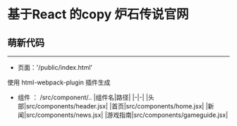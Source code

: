 # 基于React 的copy 炉石传说官网

## 萌新代码

----



* 页面：'/public/index.html'

使用 html-webpack-plugin 插件生成

* 组件 ： /src/component/..
		|组件名|路径|
		|-|-|
		|头部|src/components/header.jsx|
		|首页|src/components/home.jsx|
		|新闻|src/components/news.jsx|
		|游戏指南|src/components/gameguide.jsx|

